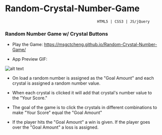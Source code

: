 # Random-Crystal-Number-Game
                                              HTML5 | CSS3 | JS/jQuery
### Random Number Game w/ Crystal Buttons

* Play the Game: https://msgctcheng.github.io/Random-Crystal-Number-Game/

* App Preview GIF:

![alt text](https://media.giphy.com/media/26Ff1MBOuutw0UocU/giphy.gif)

* On load a random number is assigned as the "Goal Amount" and each crystal is assigned a random number value.

* When each crystal is clicked it will add that crystal's number value to the "Your Score."  

* The goal of the game is to click the crystals in different combinations to make "Your Score" equal the "Goal Amount"  

* If the player hits the "Goal Amount" a win is given.  If the player goes over the "Goal Amount" a loss is assigned. 
